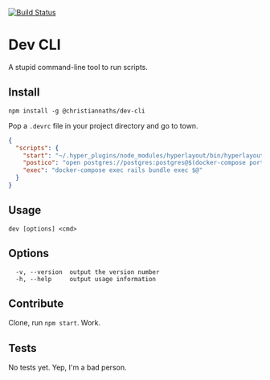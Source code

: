 [![Build Status](https://travis-ci.org/christiannaths/dev-cli.svg?branch=master)](https://travis-ci.org/christiannaths/dev-cli)

# Dev CLI

A stupid command-line tool to run scripts.

## Install

`npm install -g @christiannaths/dev-cli`

Pop a `.devrc` file in your project directory and go to town.

```json
{
  "scripts": {
    "start": "~/.hyper_plugins/node_modules/hyperlayout/bin/hyperlayout",
    "postico": "open postgres://postgres:postgres@$(docker-compose port pg 5432)/my_cool_database",
    "exec": "docker-compose exec rails bundle exec $@"
  }
}
```

## Usage

`dev [options] <cmd>`

## Options

```
  -v, --version  output the version number
  -h, --help     output usage information
```

## Contribute

Clone, run `npm start`. Work.

## Tests

No tests yet. Yep, I'm a bad person.
